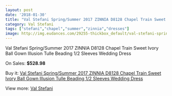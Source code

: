 ```yaml
---
layout: post
date: '2018-01-30'
title: "Val Stefani Spring/Summer 2017 ZINNIA D8128 Chapel Train Sweet Ivory Ball Gown Illusion Tulle Beading 1/2 Sleeves Wedding Dress"
category: Val Stefani
tags: ["stefani","chapel","summer","zinnia","dresses"]
image: http://img.eudances.com/29255-thickbox_default/val-stefani-spring-summer-2017-zinnia-d8128-chapel-train-sweet-ivory-ball-gown-illusion-tulle-beading-1-2-sleeves-wedding-dress.jpg
---
```

Val Stefani Spring/Summer 2017 ZINNIA D8128 Chapel Train Sweet Ivory Ball Gown Illusion Tulle Beading 1/2 Sleeves Wedding Dress

On Sales: **$528.98**
<a href="https://www.eudances.com/en/val-stefani/9515-val-stefani-spring-summer-2017-zinnia-d8128-chapel-train-sweet-ivory-ball-gown-illusion-tulle-beading-1-2-sleeves-wedding-dress.html"><amp-img layout="responsive" width="600" height="600" src="//img.eudances.com/29255-thickbox_default/val-stefani-spring-summer-2017-zinnia-d8128-chapel-train-sweet-ivory-ball-gown-illusion-tulle-beading-1-2-sleeves-wedding-dress.jpg" alt="Val Stefani Spring/Summer 2017 ZINNIA D8128 Chapel Train Sweet Ivory Ball Gown Illusion Tulle Beading 1/2 Sleeves Wedding Dress 0" /></a>
<a href="https://www.eudances.com/en/val-stefani/9515-val-stefani-spring-summer-2017-zinnia-d8128-chapel-train-sweet-ivory-ball-gown-illusion-tulle-beading-1-2-sleeves-wedding-dress.html"><amp-img layout="responsive" width="600" height="600" src="//img.eudances.com/29258-thickbox_default/val-stefani-spring-summer-2017-zinnia-d8128-chapel-train-sweet-ivory-ball-gown-illusion-tulle-beading-1-2-sleeves-wedding-dress.jpg" alt="Val Stefani Spring/Summer 2017 ZINNIA D8128 Chapel Train Sweet Ivory Ball Gown Illusion Tulle Beading 1/2 Sleeves Wedding Dress 1" /></a>
<a href="https://www.eudances.com/en/val-stefani/9515-val-stefani-spring-summer-2017-zinnia-d8128-chapel-train-sweet-ivory-ball-gown-illusion-tulle-beading-1-2-sleeves-wedding-dress.html"><amp-img layout="responsive" width="600" height="600" src="//img.eudances.com/29257-thickbox_default/val-stefani-spring-summer-2017-zinnia-d8128-chapel-train-sweet-ivory-ball-gown-illusion-tulle-beading-1-2-sleeves-wedding-dress.jpg" alt="Val Stefani Spring/Summer 2017 ZINNIA D8128 Chapel Train Sweet Ivory Ball Gown Illusion Tulle Beading 1/2 Sleeves Wedding Dress 2" /></a>
<a href="https://www.eudances.com/en/val-stefani/9515-val-stefani-spring-summer-2017-zinnia-d8128-chapel-train-sweet-ivory-ball-gown-illusion-tulle-beading-1-2-sleeves-wedding-dress.html"><amp-img layout="responsive" width="600" height="600" src="//img.eudances.com/29256-thickbox_default/val-stefani-spring-summer-2017-zinnia-d8128-chapel-train-sweet-ivory-ball-gown-illusion-tulle-beading-1-2-sleeves-wedding-dress.jpg" alt="Val Stefani Spring/Summer 2017 ZINNIA D8128 Chapel Train Sweet Ivory Ball Gown Illusion Tulle Beading 1/2 Sleeves Wedding Dress 3" /></a>

Buy it: [Val Stefani Spring/Summer 2017 ZINNIA D8128 Chapel Train Sweet Ivory Ball Gown Illusion Tulle Beading 1/2 Sleeves Wedding Dress](https://www.eudances.com/en/val-stefani/9515-val-stefani-spring-summer-2017-zinnia-d8128-chapel-train-sweet-ivory-ball-gown-illusion-tulle-beading-1-2-sleeves-wedding-dress.html "Val Stefani Spring/Summer 2017 ZINNIA D8128 Chapel Train Sweet Ivory Ball Gown Illusion Tulle Beading 1/2 Sleeves Wedding Dress")

View more: [Val Stefani](https://www.eudances.com/en/146-val-stefani "Val Stefani")